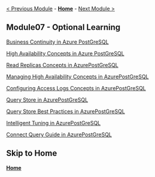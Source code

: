 [< Previous Module](../module02a/secureAzurePG.md) - **[Home](../../README.md)** - [Next Module >](../module01/AzurePG.md)

## Module07 - Optional Learning

[Business Continuity in Azure PostGreSQL](../module03/concepts-business-continuity.md)


[High Availability Concepts in Azure PostGreSQL](../module03/concepts-high-availability.md)


[Read Replicas Concepts in AzurePostGreSQL](./module03/concepts-read-replicas.md)


[Managing High Availability Concepts in AzurePostGreSQL](./module03/how-to-manage-high-availability-portal.md)


[Configuring Access Logs Concepts in AzurePostGreSQL](./module03/howto-configure-and-access-logs.md)


[Query Store in AzurePostGreSQL](../module04/concepts-query-store.md)


[Query Store Best Practices in AzurePostGreSQL](../module04/concepts-query-store-best-practices.md)


[Intelligent Tuning in AzurePostGreSQL](../module04/concepts-intelligent-tuning.md)


[Connect Query Guide in AzurePostGreSQL](../module04/how-to-connect-query-guide.md.md)


## Skip to Home
**[Home](../../README.md)**
